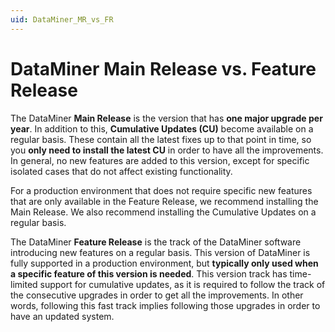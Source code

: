 ```yaml
---
uid: DataMiner_MR_vs_FR
---
```


# DataMiner Main Release vs. Feature Release

The DataMiner **Main Release** is the version that has **one major upgrade per year**. In addition to this, **Cumulative Updates (CU)** become available on a regular basis. These contain all the latest fixes up to that point in time, so you **only need to install the latest CU** in order to have all the improvements. In general, no new features are added to this version, except for specific isolated cases that do not affect existing functionality.

For a production environment that does not require specific new features that are only available in the Feature Release, we recommend installing the Main Release. We also recommend installing the Cumulative Updates on a regular basis.

The DataMiner **Feature Release** is the track of the DataMiner software introducing new features on a regular basis. This version of DataMiner is fully supported in a production environment, but **typically only used when a specific feature of this version is needed**. This version track has time-limited support for cumulative updates, as it is required to follow the track of the consecutive upgrades in order to get all the improvements. In other words, following this fast track implies following those upgrades in order to have an updated system.
